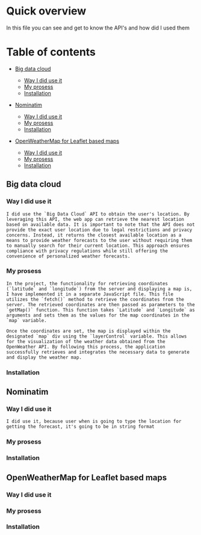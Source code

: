 # Quick overview

In this file you can see and get to know the API's and how did I used them 

# Table of contents
- [Big data cloud](#Big-data-cloud)
    - [Way I did use it](#Way-I-did-use-it)
    - [My prosess](#My-prosess)
    - [Installation](#Installation)

- [Nominatim](#Nominatim)
    - [Way I did use it](#Way-I-did-use-it)
    - [My prosess](#My-prosess)
    - [Installation](#Installation)

- [OpenWeatherMap for Leaflet based maps](#OpenWeatherMap-for-Leaflet-based-maps)
    - [Way I did use it](#Way-I-did-use-it)
    - [My prosess](#My-prosess)
    - [Installation](#Installation)


## Big data cloud

### Way I did use it
    I did use the `Big Data Cloud` API to obtain the user's location. By leveraging this API, the web app can retrieve the nearest location based on available data. It is important to note that the API does not provide the exact user location due to legal restrictions and privacy concerns. Instead, it returns the closest available location as a means to provide weather forecasts to the user without requiring them to manually search for their current location. This approach ensures compliance with privacy regulations while still offering the convenience of personalized weather forecasts.

### My prosess
    In the project, the functionality for retrieving coordinates (`latitude` and `longitude`) from the server and displaying a map is, I have implemented it in a separate JavaScript file. This file utilizes the `fetch()` method to retrieve the coordinates from the server. The retrieved coordinates are then passed as parameters to the `getMap()` function. This function takes `Latitude` and `Longitude` as arguments and sets them as the values for the map coordinates in the `map` variable.

    Once the coordinates are set, the map is displayed within the designated `map` div using the `layerControl` variable. This allows for the visualization of the weather data obtained from the OpenWeather API. By following this process, the application successfully retrieves and integrates the necessary data to generate and display the weather map.

### Installation

## Nominatim

### Way I did use it
    I did use it, because user when is going to type the location for getting the forecast, it's going to be in string format 

### My prosess

### Installation

## OpenWeatherMap for Leaflet based maps

### Way I did use it

### My prosess

### Installation